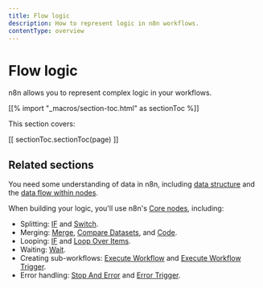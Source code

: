```yaml
---
title: Flow logic
description: How to represent logic in n8n workflows.
contentType: overview
---
```


# Flow logic

n8n allows you to represent complex logic in your workflows.

[[% import "_macros/section-toc.html" as sectionToc %]]

This section covers:

[[ sectionToc.sectionToc(page) ]]

## Related sections

You need some understanding of data in n8n, including [data structure](/data/data-structure.md) and the [data flow within nodes](/data/data-flow-nodes.md).

When building your logic, you'll use n8n's [Core nodes](/integrations/builtin/core-nodes/index.md), including:

* Splitting: [IF](/integrations/builtin/core-nodes/n8n-nodes-base.if.md) and [Switch](/integrations/builtin/core-nodes/n8n-nodes-base.switch.md).
* Merging: [Merge](/integrations/builtin/core-nodes/n8n-nodes-base.merge.md), [Compare Datasets](/integrations/builtin/core-nodes/n8n-nodes-base.comparedatasets.md), and [Code](/integrations/builtin/core-nodes/n8n-nodes-base.code/index.md).
* Looping: [IF](/integrations/builtin/core-nodes/n8n-nodes-base.if.md) and [Loop Over Items](/integrations/builtin/core-nodes/n8n-nodes-base.splitinbatches.md).
* Waiting: [Wait](/integrations/builtin/core-nodes/n8n-nodes-base.wait.md).
* Creating sub-workflows: [Execute Workflow](/integrations/builtin/core-nodes/n8n-nodes-base.executeworkflow.md) and [Execute Workflow Trigger](/integrations/builtin/core-nodes/n8n-nodes-base.executeworkflowtrigger.md).
* Error handling: [Stop And Error](/integrations/builtin/core-nodes/n8n-nodes-base.stopanderror.md) and [Error Trigger](/integrations/builtin/core-nodes/n8n-nodes-base.errortrigger.md).
